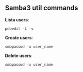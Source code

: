 ## Samba3 util commands

**Lista users**:
```
pdbedit -L -v
```

**Create users**:
```
smbpasswd -a user_name
```

**Delete users**:
```
smbpasswd -x user_name
```

